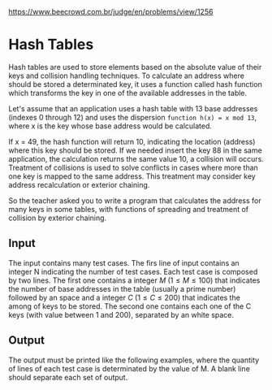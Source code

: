 https://www.beecrowd.com.br/judge/en/problems/view/1256

# Hash Tables

Hash tables are used to store elements based on the absolute value of their
keys and collision handling techniques. To calculate an address where should
be stored a determinated key, it uses a function called hash function which
transforms the key in one of the available addresses in the table.

Let's assume that an application uses a hash table with 13 base addresses
(indexes 0 through 12) and uses the dispersion `function h(x) = x mod 13`,
where x is the key whose base address would be calculated.

If x = 49, the hash function will return 10, indicating the location (address)
where this key should be stored. If we needed insert the key 88 in the same
application, the calculation returns the same value 10, a collision will
occurs. Treatment of collisions is used to solve conflicts in cases where more
than one key is mapped to the same address. This treatment may consider key
address recalculation or exterior chaining.

So the teacher asked you to write a program that calculates the address for
many keys in some tables, with functions of spreading and treatment of
collision by exterior chaining.

## Input

The input contains many test cases. The firs line of input contains an integer
N indicating the number of test cases. Each test case is composed by two
lines. The first one contains a integer $M$ ($1 \leq M \leq 100$) that
indicates the number of base addresses in the table (usually a prime number)
followed by an space and a integer $C$ ($1 \leq C \leq 200$) that indicates
the among of keys to be stored. The second one contains each one of the C keys
(with value between 1 and 200), separated by an white space.

## Output

The output must be printed like the following examples, where the quantity of
lines of each test case is determinated by the value of M. A blank line should
separate each set of output.
